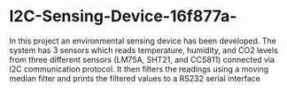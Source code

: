 # I2C-Sensing-Device-16f877a-
In this project an environmental sensing device has been developed. The system has 3 
sensors which reads temperature, humidity, and CO2 levels from three different sensors (LM75A, 
SHT21, and CCS811) connected via I2C communication protocol. It then filters the readings using a 
moving median filter and prints the filtered values to a RS232 serial interface
